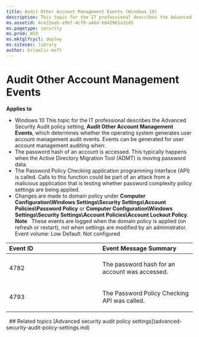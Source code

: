 ```yaml
---
title: Audit Other Account Management Events (Windows 10)
description: This topic for the IT professional describes the Advanced Security Audit policy setting, Audit Other Account Management Events, which determines whether the operating system generates user account management audit events.
ms.assetid: 4ce22eeb-a96f-4cf9-a46d-6642961a31d5
ms.pagetype: security
ms.prod: W10
ms.mktglfcycl: deploy
ms.sitesec: library
author: brianlic-msft
---
```

# Audit Other Account Management Events
**Applies to**
-   Windows 10
This topic for the IT professional describes the Advanced Security Audit policy setting, **Audit Other Account Management Events**, which determines whether the operating system generates user account management audit events.
Events can be generated for user account management auditing when:
-   The password hash of an account is accessed. This typically happens when the Active Directory Migration Tool (ADMT) is moving password data.
-   The Password Policy Checking application programming interface (API) is called. Calls to this function could be part of an attack from a malicious application that is testing whether password complexity policy settings are being applied.
-   Changes are made to domain policy under **Computer Configuration\\Windows Settings\\Security Settings\\Account Policies\\Password Policy** or **Computer Configuration\\Windows Settings\\Security Settings\\Account Policies\\Account Lockout Policy**.
**Note**  
These events are logged when the domain policy is applied (on refresh or restart), not when settings are modified by an administrator.
 
Event volume: Low
Default: Not configured
<table>
<colgroup>
<col width="50%" />
<col width="50%" />
</colgroup>
<thead>
<tr class="header">
<th align="left">Event ID</th>
<th align="left">Event Message Summary</th>
</tr>
</thead>
<tbody>
<tr class="odd">
<td align="left"><p>4782</p></td>
<td align="left"><p>The password hash for an account was accessed.</p></td>
</tr>
<tr class="even">
<td align="left"><p>4793</p></td>
<td align="left"><p>The Password Policy Checking API was called.</p></td>
</tr>
</tbody>
</table>
 
## Related topics
[Advanced security audit policy settings](advanced-security-audit-policy-settings.md)
 
 
